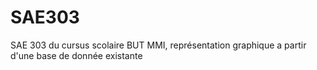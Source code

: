 # SAE303
SAE 303 du cursus scolaire BUT MMI, représentation graphique a partir d'une base de donnée existante
